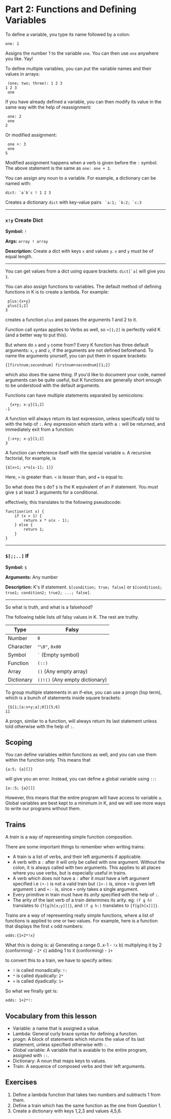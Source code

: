 # Part 2: Functions and Defining Variables

To define a variable, you type its name followed by a colon:

```
one: 1
```

Assigns the number 1 to the variable `one`. You can then use `one` anywhere you like. Yay! 

To define multiple variables, you can put the variable names and their values in arrays:

```
 (one; two; three): 1 2 3
1 2 3
 one
```

If you have already defined a variable, you can then modify its value in the same way with the help of reassignment:
```
 one: 2
 one
2
```

Or modified assignment:
```
 one +: 3
 one
5 
```
Modified assignment happens when a verb is given before the `:` symbol. The above statement is the same as `one: one + 3`.

You can assign any noun to a variable. For example, a dictionary can be named with:

```
dict: `a`b`c ! 1 2 3
```

Creates a dictionary `dict` with key-value pairs `` `a:1; `b:2; `c:3``


---

### `x!y` Create Dict

**Symbol:** `!`

**Args:** `array ! array`

**Description:** Create a dict with keys `x` and values `y`. `x` and `y` must be of equal length.

---


You can get values from a dict using square brackets: ``dict[`a]`` will give you `1`.

You can also assign functions to variables. The default method of defining functions in K is to create a lambda. For example:

```
 plus:{x+y}
 plus[1;2]
3
```

creates a function `plus` and passes the arguments 1 and 2 to it.

Function call syntax applies to Verbs as well, so `+[1;2]` is perfectly valid K (and a better way to put this).

But where do `x` and `y` come from? Every K function has three default arguments: `x`, `y` and `z`, if the arguments are not defined beforehand. To name the arguments yourself, you can put them in square brackets:

```
{[firstnum;secondnum] firstnum+secondnum}[1;2]
```

which also does the same thing. If you'd like to document your code, named arguments can be quite useful, but K functions are generally short enough to be understood with the default arguments.

Functions can have multiple statements separated by semicolons:

```
  {x+y; x-y}[1;2]
-1
```

A function will always return its last expression, unless specifically told to with the help of `:`. Any expression which starts with a `:` will be returned, and immediately exit from a function:
```
 {:x+y; x-y}[1;2]
3
```

A function can reference itself with the special variable `o`. A recursive factorial, for example, is
```
{$[x>1; x*o[x-1]; 1]}
```

Here, `>` is greater than. `<` is lesser than, and `=` is equal to.

So what does the `$` do? `$` is the K equivalent of an if statement. You *must* give `$` at least 3 arguments for a conditional.

effectively, this translates to the following pseudocode:

```
function(int x) {
    if (x > 1) {
        return x * o(x - 1);
    } else {
        return 1;
    }
}
```


---
### `$[;;..]` If

**Symbol:** `$`

**Arguments:** Any number 

**Description:** K's If statement. `$[condition; true; false]` or `$[condition1; true1; condition2; true2; ...; false]`.

---

So what is truth, and what is a falsehood?

The following table lists *all* falsy values in K. The rest are truthy.

| Type             |  Falsy
| ---------------- |  -----
| Number           |  `0`
| Character        |  `"\0"`, `0x00`
| Symbol           |  `` ` `` (Empty symbol)
| Function         |  `(::)` 
| Array            |  `()` (Any empty array)
| Dictionary       |  `()!()` (Any empty dictionary)

To group multiple statements in an if-else, you can use a progn (lisp term), which is a bunch of statements inside square brackets:

```
 {$[1;[a:x+y;a];0]}[5;6]
11
```
A progn, similar to a function, will always return its last statement unless told otherwise with the help of `:`.

## Scoping

You can define variables *within* functions as well, and you can use them within the function only. This means that
```
{a:5; {a}[]}
```

will give you an error. Instead, you can define a global variable using `::`:
```
{a::5; {a}[]}
```

However, this means that the entire program will have access to variable `a`. Global variables are best kept to a minimum in K, and we will see more ways to write our programs without them.

## Trains

A *train* is a way of representing simple function composition.

There are some important things to remember when writing trains:
- A train is a list of verbs, and their left arguments if applicable.
- A verb with a `:` after it will only be called with one argument. Without the colon, it is always called with two arguments. This applies to all places where you use verbs, but is especially useful in trains.
- A verb which does not have a `:` after it *must* have a left argument specified i.e `(+-)` is not a valid train but `(1+-)` is, since `+` is given left argument `1` and `+:-` is, since `+` only takes a single argument.
- Every primitive in train must have its *arity* specified with the help of `:`.
- The arity of the last verb of a train determines its arity. eg: `(f g h)` translates to `{f[g[h[x;y]]]}`, and `(f g h:)` translates to `{f[g[h[x]]]}`.

Trains are a way of representing really simple functions, where a list of functions is applied to one or two values. For example, here is a function that displays the first `x` odd numbers:

```
odds:{1+2*!x}
```

What this is doing is:
a) Generating a range 0..x-1 - `!x`
b) multiplying it by 2 (conforming) - `2*`
c) adding 1 to it (conforming) - `1+`

to convert this to a train, we have to specify arities:
- `!` is called monadically: `!:`
- `*` is called dyadically: `2*`
- `+` is called dyadically: `1+`

So what we finally get is:

```
odds: 1+2*!:
```

## Vocabulary from this lesson
- Variable: a name that is assigned a value.
- Lambda: General curly brace syntax for defining a function.
- progn: A block of statements which returns the value of its last statement, unless specified otherwise with `:`.
- Global variable: A variable that is avaiable to the entire program, assigned with `::`.
- Dictionary: A noun that maps keys to values.
- Train: A sequence of composed verbs and their left arguments.

## Exercises
1. Define a lambda function that takes two numbers and subtracts 1 from them.
2. Define a train which has the same function as the one from Question 1.
3. Create a dictionary with keys 1,2,3 and values 4,5,6.